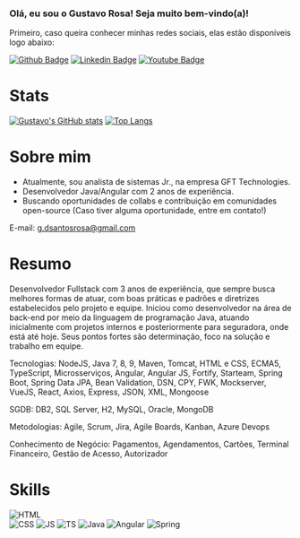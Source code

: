 ### Olá, eu sou o Gustavo Rosa! Seja muito bem-vindo(a)!

Primeiro, caso queira conhecer minhas redes sociais, elas estão disponíveis logo abaixo:

[![Github Badge](https://img.shields.io/badge/-Github-000?style=flat-square&logo=Github&logoColor=white&link=https://github.com/gustavosrosa)](https://github.com/gustavosrosa) 
[![Linkedin Badge](https://img.shields.io/badge/-LinkedIn-blue?style=flat-square&logo=Linkedin&logoColor=white&link=https://www.linkedin.com/in/gustavodsrosa/)](https://www.linkedin.com/in/gustavodsrosa/) 
[![Youtube Badge](https://img.shields.io/badge/-YouTube-ff0000?style=flat-square&labelColor=ff0000&logo=youtube&logoColor=white&link=https://www.youtube.com/channel/UCpj28Uck_Wr6b3ePs8tjnCg)](https://www.youtube.com/channel/UCpj28Uck_Wr6b3ePs8tjnCg)

# Stats
[![Gustavo's GitHub stats](https://github-readme-stats.vercel.app/api?username=gustavosrosa)](https://github.com/gustavosrosa/github-readme-stats)
[![Top Langs](https://github-readme-stats.vercel.app/api/top-langs/?username=gustavosrosa)](https://github.com/gustavosrosa/github-readme-stats)

# Sobre mim

- Atualmente, sou analista de sistemas Jr., na empresa GFT Technologies.
- Desenvolvedor Java/Angular com 2 anos de experiência.
- Buscando oportunidades de collabs e contribuição em comunidades open-source (Caso tiver alguma oportunidade, entre em contato!)

E-mail: g.dsantosrosa@gmail.com

# Resumo

Desenvolvedor Fullstack com 3 anos de experiência, que sempre busca melhores formas de atuar, com boas práticas e padrões e diretrizes estabelecidos pelo projeto e equipe. Iniciou como desenvolvedor na área de back-end por meio da linguagem de programação Java, atuando inicialmente com projetos internos e posteriormente para seguradora, onde está até hoje. Seus pontos fortes são determinação, foco na solução e trabalho em equipe.

Tecnologias: NodeJS, Java 7, 8, 9, Maven, Tomcat, HTML e CSS, ECMA5, TypeScript, Microsserviços, Angular, Angular JS, Fortify, Starteam, Spring Boot, Spring Data JPA, Bean Validation, DSN, CPY, FWK, Mockserver, VueJS, React, Axios, Express, JSON, XML, Mongoose

SGDB: DB2, SQL Server, H2, MySQL, Oracle, MongoDB

Metodologias: Agile, Scrum, Jira, Agile Boards, Kanban, Azure Devops

Conhecimento de Negócio: Pagamentos, Agendamentos, Cartões, Terminal Financeiro, Gestão de Acesso, Autorizador

# Skills
![HTML](https://img.shields.io/badge/HTML-239120?style=for-the-badge&logo=html5&logoColor=white)  	
![CSS](https://img.shields.io/badge/CSS-239120?&style=for-the-badge&logo=css3&logoColor=white)
![JS](https://img.shields.io/badge/JavaScript-323330?style=for-the-badge&logo=javascript&logoColor=F7DF1E)
![TS](https://img.shields.io/badge/TypeScript-007ACC?style=for-the-badge&logo=typescript&logoColor=white)
![Java](https://img.shields.io/badge/Java-ED8B00?style=for-the-badge&logo=openjdk&logoColor=white)
![Angular](https://img.shields.io/badge/Angular-DD0031?style=for-the-badge&logo=angular&logoColor=white)
![Spring](https://img.shields.io/badge/Spring-6DB33F?style=for-the-badge&logo=spring&logoColor=white)
